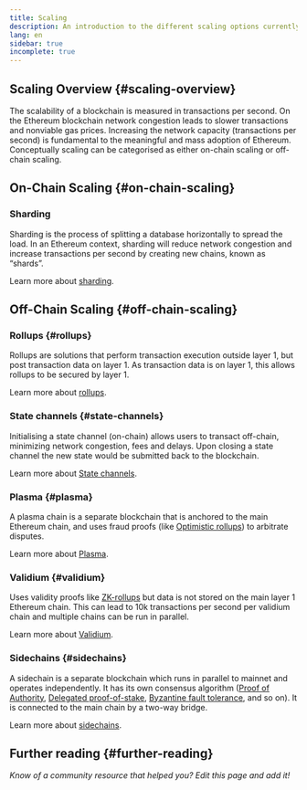 ```yaml
---
title: Scaling
description: An introduction to the different scaling options currently being developed by the Ethereum community.
lang: en
sidebar: true
incomplete: true
---
```


## Scaling Overview {#scaling-overview}

The scalability of a blockchain is measured in transactions per second. On the Ethereum blockchain network congestion leads to slower transactions and nonviable gas prices. Increasing the network capacity (transactions per second) is fundamental to the meaningful and mass adoption of Ethereum. Conceptually scaling can be categorised as either on-chain scaling or off-chain scaling.

## On-Chain Scaling {#on-chain-scaling}

### Sharding

Sharding is the process of splitting a database horizontally to spread the load. In an Ethereum context, sharding will reduce network congestion and increase transactions per second by creating new chains, known as “shards”.

Learn more about [sharding](/eth2/shard-chains/).

## Off-Chain Scaling {#off-chain-scaling}

### Rollups {#rollups}

Rollups are solutions that perform transaction execution outside layer 1, but post transaction data on layer 1. As transaction data is on layer 1, this allows rollups to be secured by layer 1.

Learn more about [rollups](/developers/docs/layer-2-scaling/).

### State channels {#state-channels}

Initialising a state channel (on-chain) allows users to transact off-chain, minimizing network congestion, fees and delays. Upon closing a state channel the new state would be submitted back to the blockchain.

Learn more about [State channels](/developers/docs/layer-2-scaling/).

### Plasma {#plasma}

A plasma chain is a separate blockchain that is anchored to the main Ethereum chain, and uses fraud proofs (like [Optimistic rollups](/developers/docs/layer-2-scaling/)) to arbitrate disputes.

Learn more about [Plasma](/developers/docs/layer-2-scaling/).

### Validium {#validium}

Uses validity proofs like [ZK-rollups](/developers/docs/layer-2-scaling/) but data is not stored on the main layer 1 Ethereum chain. This can lead to 10k transactions per second per validium chain and multiple chains can be run in parallel.

Learn more about [Validium](/developers/docs/layer-2-scaling/).

### Sidechains {#sidechains}

A sidechain is a separate blockchain which runs in parallel to mainnet and operates independently. It has its own consensus algorithm ([Proof of Authority](https://en.wikipedia.org/wiki/Proof_of_authority), [Delegated proof-of-stake](https://en.bitcoinwiki.org/wiki/DPoS), [Byzantine fault tolerance](https://decrypt.co/resources/byzantine-fault-tolerance-what-is-it-explained), and so on). It is connected to the main chain by a two-way bridge.

Learn more about [sidechains](/developers/docs/layer-2-scaling/).

## Further reading {#further-reading}

_Know of a community resource that helped you? Edit this page and add it!_
